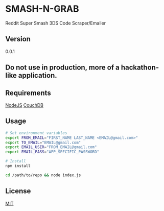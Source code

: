 SMASH-N-GRAB
==========

Reddit Super Smash 3DS Code Scraper/Emailer

Version
-------

0.0.1

Do not use in production, more of a hackathon-like application.
--------------------------------------------------------

Requirements
------------

[NodeJS](http://nodejs.org/)
[CouchDB](http://couchdb.apache.org/)

Usage
-----

```bash
# Set environment variables
export FROM_EMAIL="FIRST_NAME LAST_NAME <EMAIL@gmail.com>"
export TO_EMAIL="EMAIL@gmail.com"
export EMAIL_USER="FROM_EMAIL@gmail.com"
export EMAIL_PASS="APP_SPECIFIC_PASSWORD"

# Install
npm install
```

```bash
cd /path/to/repo && node index.js
```

License
------

[MIT](http://brutalhonesty.mit-license.org/)